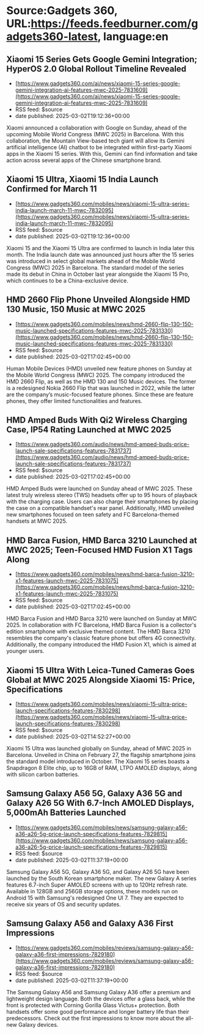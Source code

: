 # Source:Gadgets 360, URL:https://feeds.feedburner.com/gadgets360-latest, language:en

## Xiaomi 15 Series Gets Google Gemini Integration; HyperOS 2.0 Global Rollout Timeline Revealed
 - [https://www.gadgets360.com/ai/news/xiaomi-15-series-google-gemini-integration-ai-features-mwc-2025-7831609](https://www.gadgets360.com/ai/news/xiaomi-15-series-google-gemini-integration-ai-features-mwc-2025-7831609)
 - RSS feed: $source
 - date published: 2025-03-02T19:12:36+00:00

Xiaomi announced a collaboration with Google on Sunday, ahead of the upcoming Mobile World Congress (MWC 2025) in Barcelona. With this collaboration, the Mountain View-based tech giant will allow its Gemini artificial intelligence (AI) chatbot to be integrated within first-party Xiaomi apps in the Xiaomi 15 series. With this, Gemini can find information and take action across several apps of the Chinese smartphone brand.

## Xiaomi 15 Ultra, Xiaomi 15 India Launch Confirmed for March 11
 - [https://www.gadgets360.com/mobiles/news/xiaomi-15-ultra-series-india-launch-march-11-mwc-7832095](https://www.gadgets360.com/mobiles/news/xiaomi-15-ultra-series-india-launch-march-11-mwc-7832095)
 - RSS feed: $source
 - date published: 2025-03-02T19:12:36+00:00

Xiaomi 15 and the Xiaomi 15 Ultra are confirmed to launch in India later this month. The India launch date was announced just hours after the 15 series was introduced in select global markets ahead of the Mobile World Congress (MWC) 2025 in Barcelona. The standard model of the series made its debut in China in October last year alongside the Xiaomi 15 Pro, which continues to be a China-exclusive device.

## HMD 2660 Flip Phone Unveiled Alongside HMD 130 Music, 150 Music at MWC 2025
 - [https://www.gadgets360.com/mobiles/news/hmd-2660-flip-130-150-music-launched-specifications-features-mwc-2025-7831330](https://www.gadgets360.com/mobiles/news/hmd-2660-flip-130-150-music-launched-specifications-features-mwc-2025-7831330)
 - RSS feed: $source
 - date published: 2025-03-02T17:02:45+00:00

Human Mobile Devices (HMD) unveiled new feature phones on Sunday at the Mobile World Congress (MWC) 2025. The company introduced the HMD 2660 Flip, as well as the HMD 130 and 150 Music devices. The former is a redesigned Nokia 2660 Flip that was launched in 2022, while the latter are the company’s music-focused feature phones. Since these are feature phones, they offer limited functionalities and features.

## HMD Amped Buds With Qi2 Wireless Charging Case, IP54 Rating Launched at MWC 2025
 - [https://www.gadgets360.com/audio/news/hmd-amped-buds-price-launch-sale-specifications-features-7831737](https://www.gadgets360.com/audio/news/hmd-amped-buds-price-launch-sale-specifications-features-7831737)
 - RSS feed: $source
 - date published: 2025-03-02T17:02:45+00:00

HMD Amped Buds were launched on Sunday ahead of MWC 2025. These latest truly wireless stereo (TWS) headsets offer up to 95 hours of playback with the charging case. Users can also charge their smartphones by placing the case on a compatible handset's rear panel. Additionally, HMD unveiled new smartphones focused on teen safety and FC Barcelona-themed handsets at MWC 2025.

## HMD Barca Fusion, HMD Barca 3210 Launched at MWC 2025; Teen-Focused HMD Fusion X1 Tags Along
 - [https://www.gadgets360.com/mobiles/news/hmd-barca-fusion-3210-x1-features-launch-mwc-2025-7831075](https://www.gadgets360.com/mobiles/news/hmd-barca-fusion-3210-x1-features-launch-mwc-2025-7831075)
 - RSS feed: $source
 - date published: 2025-03-02T17:02:45+00:00

HMD Barca Fusion and HMD Barca 3210 were launched on Sunday at MWC 2025. In collaboration with FC Barcelona, HMD Barca Fusion is a collector's edition smartphone with exclusive themed content. The HMD Barca 3210 resembles the company's classic feature phone but offers 4G connectivity. Additionally, the company introduced the HMD Fusion X1, which is aimed at younger users.

## Xiaomi 15 Ultra With Leica-Tuned Cameras Goes Global at MWC 2025 Alongside Xiaomi 15: Price, Specifications
 - [https://www.gadgets360.com/mobiles/news/xiaomi-15-ultra-price-launch-specifications-features-7830298](https://www.gadgets360.com/mobiles/news/xiaomi-15-ultra-price-launch-specifications-features-7830298)
 - RSS feed: $source
 - date published: 2025-03-02T14:52:27+00:00

Xiaomi 15 Ultra was launched globally on Sunday, ahead of MWC 2025 in Barcelona. Unveiled in China on February 27, the flagship smartphone joins the standard model introduced in October. The Xiaomi 15 series boasts a Snapdragon 8 Elite chip, up to 16GB of RAM, LTPO AMOLED displays, along with silicon carbon batteries.

## Samsung Galaxy A56 5G, Galaxy A36 5G and Galaxy A26 5G With 6.7-Inch AMOLED Displays, 5,000mAh Batteries Launched
 - [https://www.gadgets360.com/mobiles/news/samsung-galaxy-a56-a36-a26-5g-price-launch-specifications-features-7829815](https://www.gadgets360.com/mobiles/news/samsung-galaxy-a56-a36-a26-5g-price-launch-specifications-features-7829815)
 - RSS feed: $source
 - date published: 2025-03-02T11:37:19+00:00

Samsung Galaxy A56 5G, Galaxy A36 5G, and Galaxy A26 5G have been launched by the South Korean smartphone maker. The new Galaxy A series features 6.7-inch Super AMOLED screens with up to 120Hz refresh rate. Available in 128GB and 256GB storage options, these models run on Android 15 with Samsung's redesigned One UI 7. They are expected to receive six years of OS and security updates.

## Samsung Galaxy A56 and Galaxy A36 First Impressions
 - [https://www.gadgets360.com/mobiles/reviews/samsung-galaxy-a56-galaxy-a36-first-impressions-7829180](https://www.gadgets360.com/mobiles/reviews/samsung-galaxy-a56-galaxy-a36-first-impressions-7829180)
 - RSS feed: $source
 - date published: 2025-03-02T11:37:19+00:00

The Samsung Galaxy A56 and Samsung Galaxy A36 offer a premium and lightweight design language. Both the devices offer a glass back, while the front is protected with Corning Gorilla Glass Victus+ protection. Both handsets offer some good performance and longer battery life than their predecessors. Check out the first impressions to know more about the all-new Galaxy devices.

